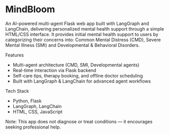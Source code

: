 # MindBloom
An AI-powered multi-agent Flask web app built with LangGraph and LangChain, delivering personalized mental health support through a simple HTML/CSS interface. It provides initial mental health support to users by categorizing their concerns into: Common Mental Distress (CMD), Severe Mental Illness (SMI) and Developmental & Behavioral Disorders. 

Features
- Multi-agent architecture (CMD, SMI, Developmental agents)
- Real-time interaction via Flask backend
- Self-care tips, therapy booking, and offline doctor scheduling
- Built with LangGraph & LangChain for advanced agent workflows

Tech Stack
- Python, Flask
- LangGraph, LangChain
- HTML, CSS, JavaScript

Note: This app does not diagnose or treat conditions — it encourages seeking professional help.
